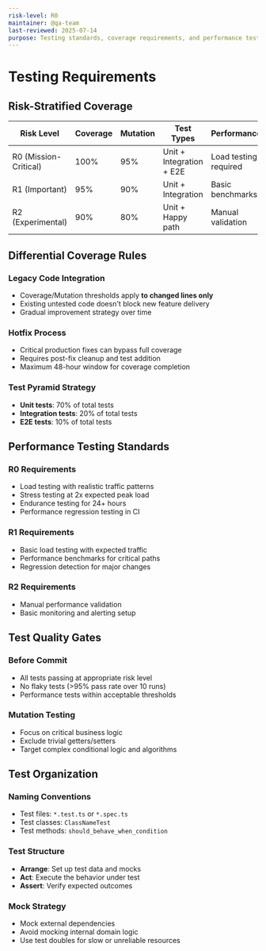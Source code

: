 ```yaml
---
risk-level: R0
maintainer: @qa-team
last-reviewed: 2025-07-14
purpose: Testing standards, coverage requirements, and performance testing procedures
---
```


# Testing Requirements

## Risk-Stratified Coverage

| Risk Level | Coverage | Mutation | Test Types | Performance |
|------------|----------|----------|------------|-------------|
| R0 (Mission-Critical) | 100% | 95% | Unit + Integration + E2E | Load testing required |
| R1 (Important) | 95% | 90% | Unit + Integration | Basic benchmarks |
| R2 (Experimental) | 90% | 80% | Unit + Happy path | Manual validation |

## Differential Coverage Rules

### Legacy Code Integration
- Coverage/Mutation thresholds apply **to changed lines only**
- Existing untested code doesn't block new feature delivery
- Gradual improvement strategy over time

### Hotfix Process
- Critical production fixes can bypass full coverage
- Requires post-fix cleanup and test addition
- Maximum 48-hour window for coverage completion

### Test Pyramid Strategy
- **Unit tests**: 70% of total tests
- **Integration tests**: 20% of total tests  
- **E2E tests**: 10% of total tests

## Performance Testing Standards

### R0 Requirements
- Load testing with realistic traffic patterns
- Stress testing at 2x expected peak load
- Endurance testing for 24+ hours
- Performance regression testing in CI

### R1 Requirements
- Basic load testing with expected traffic
- Performance benchmarks for critical paths
- Regression detection for major changes

### R2 Requirements
- Manual performance validation
- Basic monitoring and alerting setup

## Test Quality Gates

### Before Commit
- All tests passing at appropriate risk level
- No flaky tests (>95% pass rate over 10 runs)
- Performance tests within acceptable thresholds

### Mutation Testing
- Focus on critical business logic
- Exclude trivial getters/setters
- Target complex conditional logic and algorithms

## Test Organization

### Naming Conventions
- Test files: `*.test.ts` or `*.spec.ts`
- Test classes: `ClassNameTest`
- Test methods: `should_behave_when_condition`

### Test Structure
- **Arrange**: Set up test data and mocks
- **Act**: Execute the behavior under test
- **Assert**: Verify expected outcomes

### Mock Strategy
- Mock external dependencies
- Avoid mocking internal domain logic
- Use test doubles for slow or unreliable resources